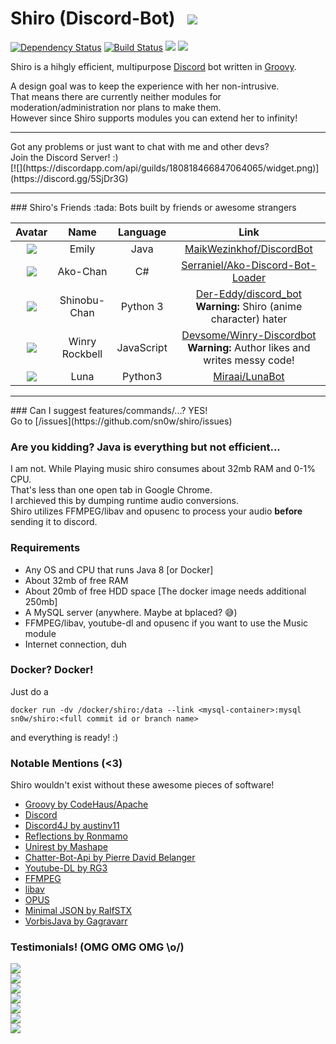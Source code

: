 # Shiro (Discord-Bot) &nbsp; ![](https://i.imgur.com/CxYRxt0.png)
[![Dependency Status](https://www.versioneye.com/user/projects/57eb7ac4bd6fa600512e569e/badge.svg?style=flat-square)](https://www.versioneye.com/user/projects/57eb7ac4bd6fa600512e569e) 
[![Build Status](https://travis-ci.org/sn0w/shiro.svg?branch=master)](https://travis-ci.org/sn0w/shiro) 
[![](https://images.microbadger.com/badges/version/sn0w/shiro.svg)](http://microbadger.com/images/sn0w/shiro) 
[![](https://images.microbadger.com/badges/image/sn0w/shiro.svg)](https://microbadger.com/images/sn0w/shiro)

Shiro is a hihgly efficient, multipurpose [Discord](https://discordapp.com/) bot written in [Groovy](http://groovy-lang.org/).<br>

A design goal was to keep the experience with her non-intrusive.<br>
That means there are currently neither modules for moderation/administration nor plans to make them.<br>
However since Shiro supports modules you can extend her to infinity!
<hr>
Got any problems or just want to chat with me and other devs?<br>
Join the Discord Server! :)<br>
[![](https://discordapp.com/api/guilds/180818466847064065/widget.png)](https://discord.gg/5SjDr3G)
<hr>
### Shiro's Friends :tada:
Bots built by friends or awesome strangers

|Avatar|Name|Language|Link|
|:-:|:-:|:-:|:-:|
|![](http://i.imgur.com/SrgZI3g.png)|Emily|Java|[MaikWezinkhof/DiscordBot](https://github.com/MaikWezinkhof/DiscordBot)
|![](http://i.imgur.com/PNcNRfM.png)|Ako-Chan|C#|[Serraniel/Ako-Discord-Bot-Loader](https://github.com/Serraniel/Ako-Discord-Bot-Loader)
|![](http://i.imgur.com/Tb0FZoZ.png)|Shinobu-Chan|Python 3|[Der-Eddy/discord_bot](https://github.com/Der-Eddy/discord_bot) <br> **Warning:** Shiro (anime character) hater
|![](http://i.imgur.com/vBnv5u2.png)|Winry Rockbell|JavaScript|[Devsome/Winry-Discordbot](https://github.com/Devsome/EliteBot) <br> **Warning:** Author likes and writes messy code!
|![](https://i.imgur.com/PlRrEFk.png)|Luna|Python3|[Miraai/LunaBot](https://github.com/miraai/LunaBot)
<hr>
### Can I suggest features/commands/...?
YES!<br>
Go to [/issues](https://github.com/sn0w/shiro/issues)

### Are you kidding? Java is everything but not efficient...
I am not.
While Playing music shiro consumes about 32mb RAM and 0-1% CPU.<br>
That's less than one open tab in Google Chrome.<br>
I archieved this by dumping runtime audio conversions.<br>
Shiro utilizes FFMPEG/libav and opusenc to process your audio **before** sending it to discord.<br>

### Requirements
- Any OS and CPU that runs Java 8 [or Docker]
- About 32mb of free RAM
- About 20mb of free HDD space [The docker image needs additional 250mb]
- A MySQL server (anywhere. Maybe at bplaced? 😅)
- FFMPEG/libav, youtube-dl and opusenc if you want to use the Music module
- Internet connection, duh

### Docker? Docker!
Just do a 
```
docker run -dv /docker/shiro:/data --link <mysql-container>:mysql sn0w/shiro:<full commit id or branch name>
```
and everything is ready! :)

### Notable Mentions (<3)
Shiro wouldn't exist without these awesome pieces of software!

- [Groovy by CodeHaus/Apache](http://groovy-lang.org)
- [Discord](http://discordapp.com)
- [Discord4J by austinv11](https://github.com/austinv11/Discord4J)
- [Reflections by Ronmamo](https://github.com/ronmamo/reflections)
- [Unirest by Mashape](http://unirest.io)
- [Chatter-Bot-Api by Pierre David Belanger](https://github.com/pierredavidbelanger/chatter-bot-api)
- [Youtube-DL by RG3](https://github.com/rg3/youtube-dl/)
- [FFMPEG](http://ffmpeg.org/)
- [libav](https://libav.org/)
- [OPUS](https://opus-codec.org/)
- [Minimal JSON by RalfSTX](https://github.com/ralfstx/minimal-json)
- [VorbisJava by Gagravarr](https://github.com/Gagravarr/VorbisJava)

### Testimonials! (OMG OMG OMG \o/)
[![](https://i.imgur.com/5rPB8iM.png)](https://github.com/serraniel)<br>
![](https://i.imgur.com/6m0MhFX.png)<br>
![](https://i.imgur.com/gMciLmO.png)<br>
![](https://i.imgur.com/HTO4AYP.png)<br>
![](https://i.imgur.com/5CzH1yW.png)<br>
![](https://i.imgur.com/Xtu1uNF.png)<br>
![](https://i.imgur.com/Id9rRzg.png)
